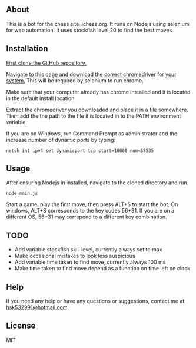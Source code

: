 ## About
This is a bot for the chess site lichess.org. It runs on Nodejs using selenium for web automation. It uses stockfish level 20 to find the best moves.

## Installation
[First clone the GitHub repository.](https://github.com/HKanwal/lichess-bot)

[Navigate to this page and download the correct chromedriver for your system.](http://chromedriver.storage.googleapis.com/index.html?path=2.46/) This will be required by selenium to run chrome.

Make sure that your computer already has chrome installed and it is located in the default install location.

Extract the chromedriver you downloaded and place it in a file somewhere. Then add the the path to the file it is located in to the PATH environment variable.

If you are on Windows, run Command Prompt as administrator and the increase number of dynamic ports by typing:
```
netsh int ipv4 set dynamicport tcp start=10000 num=55535
```

## Usage

After ensuring Nodejs in installed, navigate to the cloned directory and run.
```
node main.js
```

Start a game, play the first move, then press ALT+S to start the bot. On windows, ALT+S corresponds to the key codes 56+31. If you are on a different OS, 56+31 may correpond to a different key combination.

## TODO
- Add variable stockfish skill level, currently always set to max
- Make occasional mistakes to look less suspicious
- Add variable time taken to find move, currently always 100 ms
- Make time taken to find move depend as a function on time left on clock

## Help
If you need any help or have any questions or suggestions, contact me at hsk532991@hotmail.com.

## License
MIT
